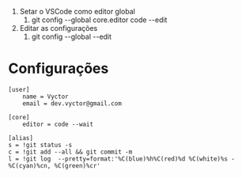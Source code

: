 1. Setar o VSCode como editor global 
   1. git config --global core.editor code --edit  
2. Editar as configurações
   1. git config --global --edit  

# Configurações

```.gitconfig
[user]
	name = Vyctor
	email = dev.vyctor@gmail.com

[core]
	editor = code --wait

[alias]
s = !git status -s
c = !git add --all && git commit -m
l = !git log  --pretty=format:'%C(blue)%h%C(red)%d %C(white)%s - %C(cyan)%cn, %C(green)%cr'

```